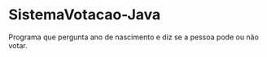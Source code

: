# SistemaVotacao-Java
Programa que pergunta ano de nascimento e diz se a pessoa pode ou não votar. 
